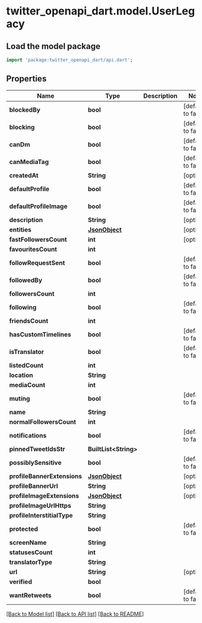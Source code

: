 # twitter_openapi_dart.model.UserLegacy

## Load the model package
```dart
import 'package:twitter_openapi_dart/api.dart';
```

## Properties
Name | Type | Description | Notes
------------ | ------------- | ------------- | -------------
**blockedBy** | **bool** |  | [default to false]
**blocking** | **bool** |  | [default to false]
**canDm** | **bool** |  | [default to false]
**canMediaTag** | **bool** |  | [default to false]
**createdAt** | **String** |  | [optional] 
**defaultProfile** | **bool** |  | [default to false]
**defaultProfileImage** | **bool** |  | [default to false]
**description** | **String** |  | [optional] 
**entities** | [**JsonObject**](.md) |  | [optional] 
**fastFollowersCount** | **int** |  | [optional] 
**favouritesCount** | **int** |  | 
**followRequestSent** | **bool** |  | [default to false]
**followedBy** | **bool** |  | [default to false]
**followersCount** | **int** |  | 
**following** | **bool** |  | [default to false]
**friendsCount** | **int** |  | 
**hasCustomTimelines** | **bool** |  | [default to false]
**isTranslator** | **bool** |  | [default to false]
**listedCount** | **int** |  | 
**location** | **String** |  | 
**mediaCount** | **int** |  | 
**muting** | **bool** |  | [default to false]
**name** | **String** |  | 
**normalFollowersCount** | **int** |  | 
**notifications** | **bool** |  | [default to false]
**pinnedTweetIdsStr** | **BuiltList&lt;String&gt;** |  | 
**possiblySensitive** | **bool** |  | [default to false]
**profileBannerExtensions** | [**JsonObject**](.md) |  | [optional] 
**profileBannerUrl** | **String** |  | [optional] 
**profileImageExtensions** | [**JsonObject**](.md) |  | [optional] 
**profileImageUrlHttps** | **String** |  | 
**profileInterstitialType** | **String** |  | 
**protected** | **bool** |  | [default to false]
**screenName** | **String** |  | 
**statusesCount** | **int** |  | 
**translatorType** | **String** |  | 
**url** | **String** |  | [optional] 
**verified** | **bool** |  | 
**wantRetweets** | **bool** |  | [default to false]

[[Back to Model list]](../README.md#documentation-for-models) [[Back to API list]](../README.md#documentation-for-api-endpoints) [[Back to README]](../README.md)


